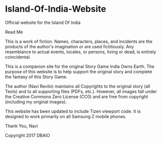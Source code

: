 # Island-Of-India-Website
Official website for the Island Of India

Read Me

This is a work of fiction. Names, characters, places, and incidents are the products of the author's imagination or are used fictitiously.  Any resemblance to actual events, locales, or persons, living or dead, is entirely coincidental.

This is a companion site for the original Story Game India Owns Earth. The purpose of this website is to help support the original story and complete the fantasy of this Story Game. 

The author (Navi Revilo) maintains all Copyrights to the original story (all Texts) and to all supporting files (PDFs, etc.). However, all images fall under the Creative Commons Zero License (CC0) and are free from copyright (including my original images). 

This website has been updated to include Tizen viewport code. It is designed to work primarily on all Samsung Z mobile phones.

Thank You,
Navi

Copyright 2017 DBAIO
